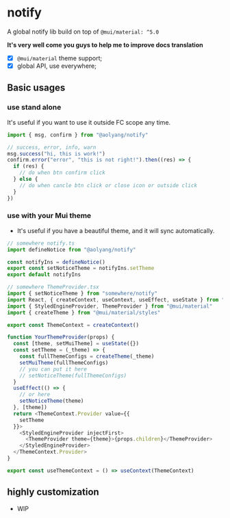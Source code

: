 # notify

A global notify lib build on top of `@mui/material: ^5.0`

**It's very well come you guys to help me to improve docs translation**

- [x] `@mui/material` theme support;
- [x] global API, use everywhere;  

## Basic usages

### use stand alone

It's useful if you want to use it outside FC scope any time.

```javascript
import { msg, confirm } from "@aolyang/notify"

// success, error, info, warn
msg.success("hi, this is work!")
confirm.error("error", "this is not right!").then((res) => {
  if (res) {
    // do when btn confirm click
  } else {
    // do when cancle btn click or close icon or outside click
  }
})

```

### use with your Mui theme

+ It's useful if you have a beautiful theme, and it will sync automatically.

```javascript
// somewhere notify.ts
import defineNotice from "@aolyang/notify"

const notifyIns = defineNotice()
export const setNoticeTheme = notifyIns.setTheme
export default notifyIns
```

```javascript
// somewhere ThemeProvider.tsx
import { setNoticeTheme } from "somewhere/notify"
import React, { createContext, useContext, useEffect, useState } from "react"
import { StyledEngineProvider, ThemeProvider } from "@mui/material"
import { createTheme } from "@mui/material/styles"

export const ThemeContext = createContext()

function YourThemeProvider(props) {
  const [theme, setMuiTheme] = useState({})
  const setTheme = (_theme) => {
    const fullThemeConfigs = createTheme(_theme)
    setMuiTheme(fullThemeConfigs)
    // you can put it here
    // setNoticeTheme(fullThemeConfigs)
  }
  useEffect(() => {
    // or here
    setNoticeTheme(theme)
  }, [theme])
  return <ThemeContext.Provider value={{
    setTheme
  }}>
    <StyledEngineProvider injectFirst>
      <ThemeProvider theme={theme}>{props.children}</ThemeProvider>
    </StyledEngineProvider>
  </ThemeContext.Provider>
}

export const useThemeContext = () => useContext(ThemeContext)
```
## highly customization

+ WIP

